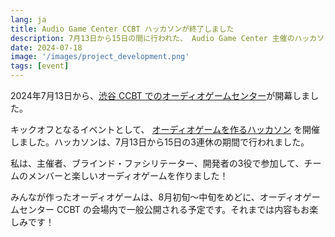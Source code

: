 ```yaml
---
lang: ja
title: Audio Game Center CCBT ハッカソンが終了しました
description: 7月13日から15日の間に行われた、 Audio Game Center 主催のハッカソンに主催・ファシリテーター・プログラマーとかとかとかとか色々全部で参加しました。
date: 2024-07-18
image: '/images/project_development.png'
tags: [event]
---
```


2024年7月13日から、[渋谷 CCBT でのオーディオゲームセンター](https://ccbt.rekibun.or.jp/events/audiogamecenter_ccbt)が開幕しました。

キックオフとなるイベントとして、 [オーディオゲームを作るハッカソン](https://ccbt.rekibun.or.jp/events/audiogamecenter_ccbt_hackathon) を開催しました。ハッカソンは、7月13日から15日の3連休の期間で行われました。

私は、主催者、ブラインド・ファシリテーター、開発者の3役で参加して、チームのメンバーと楽しいオーディオゲームを作りました！

みんなが作ったオーディオゲームは、8月初旬～中旬をめどに、オーディオゲームセンター CCBT の会場内で一般公開される予定です。それまでは内容もお楽しみです！
